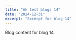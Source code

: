 ```yaml
---
title: "Ak test blogs 14"
date: "2024-12-31"
excerpt: "Excerpt for blog 14"
---
```


Blog content for blog 14